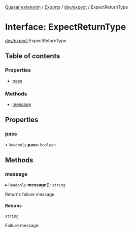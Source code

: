 [Quasar extension](../index.md) / [Exports](../modules.md) / [dev/expect](../modules/dev_expect.md) / ExpectReturnType

# Interface: ExpectReturnType

[dev/expect](../modules/dev_expect.md).ExpectReturnType

## Table of contents

### Properties

- [pass](dev_expect.ExpectReturnType.md#pass)

### Methods

- [message](dev_expect.ExpectReturnType.md#message)

## Properties

### pass

• `Readonly` **pass**: `boolean`

## Methods

### message

▸ `Readonly` **message**(): `string`

Returns failure message.

#### Returns

`string`

Failure message.
